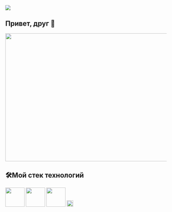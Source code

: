 ![](https://komarev.com/ghpvc/?username=RomanB51)
## Привет, друг 👋
<p align="center">
  <img src="https://media.giphy.com/media/v1.Y2lkPTc5MGI3NjExZDdxNjRpZ2Y3bm9lNHo1cWVvYm81aTU0eW5iNHgwcmp4Y2pqaWU3YyZlcD12MV9naWZzX3NlYXJjaCZjdD1n/qgQUggAC3Pfv687qPC/giphy.gif" width="800" height="400"/>
</p>


## 🛠️Мой стек технологий
<p>
<img src="https://img.shields.io/badge/-black?style=for-the-badge&logo=cplusplus&logoColor=red" width="60" height="60"/>
<img src="https://img.shields.io/badge/-black?style=for-the-badge&logo=c&logoColor=blue" width="60" height="60"/>
<img src="https://img.shields.io/badge/-black?style=for-the-badge&logo=cmake&logoColor=blue" width="60" height="60"/> 
  <img src="https://img.shields.io/badge/-black?style=for-the-badge&logo=cmake&logoColor=blue" width="20" height="20"/> 
</p>
